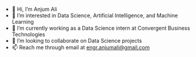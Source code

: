- 👋 Hi, I’m Anjum Ali
- 👀 I’m interested in Data Science, Artificial Intelligence, and Machine Learning
- 🌱 I’m currently working as a Data Science intern at Convergent Business Technologies
- 💞️ I’m looking to collaborate on Data Science projects
- 📫 Reach me through email at engr.anjumali@gmail.com

<!---
anjumali10/anjumali10 is a ✨ special ✨ repository because its `README.md` (this file) appears on your GitHub profile.
You can click the Preview link to take a look at your changes.
--->
